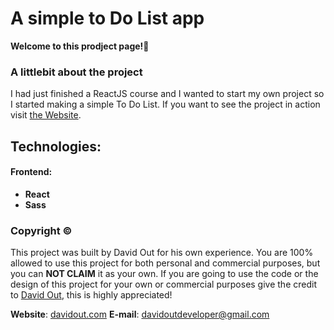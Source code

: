 # A simple to Do List app
**Welcome to this prodject page!👋**

### A littlebit about the project
I had just finished a ReactJS course and I wanted to start my own project so I started making a simple To Do List.
If you want to see the project in action visit [the Website](https://david-out-to-do-list.herokuapp.com/).

## Technologies:
 #### Frontend:
  - **React** 
  - **Sass**

### Copyright ©
This project was built by David Out for his own experience.
You are 100% allowed to use this project for both personal and commercial purposes, but you can **NOT CLAIM** it as your own.
If you are going to use the code or the design of this project for your own or commercial purposes give the credit to [David Out](https://github.com/DavidOut03/), this is highly appreciated!

**Website**: [davidout.com](https://www.davidout.com/)
**E-mail**: davidoutdeveloper@gmail.com

